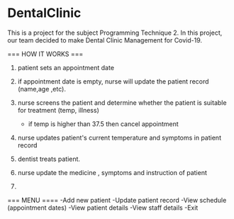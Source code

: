 # DentalClinic

This is a project for the subject Programming Technique 2. In this project, our team decided to make Dental Clinic Management for 
Covid-19.

=== HOW IT WORKS ===
1. patient sets an appointment date
2. if appointment date is empty, nurse will update the patient record (name,age ,etc).
3. nurse screens the patient and determine whether the patient is suitable for treatment (temp, illness)
	- if temp is higher than 37.5 then cancel appointment

4. nurse updates patient's current temperature and symptoms in patient record
5. dentist treats patient.
6. nurse update the medicine , symptoms and instruction of patient
7. 


=== MENU ====
-Add new patient
-Update patient record
-View schedule (appointment dates)
-View patient details
-View staff details
-Exit 
